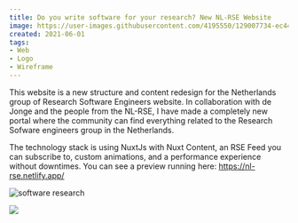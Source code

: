 ```yaml
---
title: Do you write software for your research? New NL-RSE Website  
image: https://user-images.githubusercontent.com/4195550/129007734-ec443a2a-1cf2-4056-967c-7326cf1e24ce.png  
created: 2021-06-01 
tags:
- Web
- Logo
- Wireframe
---
```


This website is a new structure and content redesign for the Netherlands group of Research Software Engineers website. In collaboration with de Jonge and the people from the NL-RSE, I have made a completely new portal where the community can find everything related to the Research Sofware engineers group in the Netherlands. 

The technology stack is using NuxtJs with Nuxt Content, an RSE Feed you can subscribe to, custom animations, and a performance experience without downtimes. You can see a preview running here: https://nl-rse.netlify.app/

![software research](https://user-images.githubusercontent.com/4195550/128981011-dd636ae0-ca7d-4759-96e5-96ca79809cf6.jpg)

![](https://user-images.githubusercontent.com/4195550/128982099-107fe765-f4cb-44a7-8453-1aef886b34cb.png)



